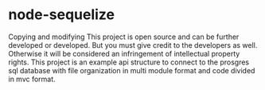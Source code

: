 # node-sequelize
Copying and modifying This project is open source and can be further developed or developed. But you must give credit to the developers as well. Otherwise it will be considered an infringement of intellectual property rights.
This project is an example api structure to connect to the prosgres sql database with file organization in multi module format and code divided in mvc format.

